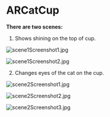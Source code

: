 # ARCatCup
<b>There are two scenes:</b>
1. Shows shining on the top of cup.

![scene1Screenshot1.jpg](https://github.com/YaJProgrammist/ARCatCup/blob/main/scene1Screenshot1.jpg?raw=true)

![scene1Screenshot2.jpg](https://github.com/YaJProgrammist/ARCatCup/blob/main/scene1Screenshot2.jpg?raw=true)


2. Changes eyes of the cat on the cup.

![scene2Screenshot1.jpg](https://github.com/YaJProgrammist/ARCatCup/blob/main/scene2Screenshot1.jpg?raw=true)

![scene2Screenshot2.jpg](https://github.com/YaJProgrammist/ARCatCup/blob/main/scene2Screenshot2.jpg?raw=true)

![scene2Screenshot3.jpg](https://github.com/YaJProgrammist/ARCatCup/blob/main/scene2Screenshot3.jpg?raw=true)
